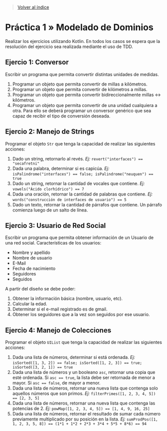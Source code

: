 > [Volver al índice](README.md#guias-practicas)

# Práctica 1 » Modelado de Dominios

Realizar los ejercicios utilizando Kotlin.
En todos los casos se espera que la resolución del ejercicio sea
realizada mediante el uso de TDD.


## Ejercio 1: Conversor

Escribir un programa que permita convertir distintas unidades de medidas.

1. Programar un objeto que permita convertir de millas a kilómetros.
2. Programar un objeto que permita convertir de kilómetros a millas.
3. Programar un objeto que permita convertir bidireccionalmente millas <-> kilómetros.
4. Programar un objeto que permita convertir de una unidad cualquiera a otra. Para ello
se deberá programar un conversor genérico que sea capaz de recibir el tipo de conversión deseada.

## Ejercio 2: Manejo de Strings

Programar el objeto `Str` que tenga la capacidad de realizar las siguientes acciones:

1. Dado un string, retornarlo al revés.
  _Ej:_ `revert("interfaces") == "secafretni"`
2. Dada una palabra, determinar si es capicúa. _Ej:_ `isPalindrome("interfaces") == false; isPalindrome("neuquen") == true`
3. Dado un string, retornar la cantidad de vocales que contiene. _Ej:_ `vowels("Ácido clorhídrico") == 7`
4. Dada una oración, retornar la cantidad de palabras que contiene. _Ej:_ `words("construcción de interfaces de usuario") == 5`
5. Dado un texto, retornar la cantidad de párrafos que contiene. Un párrafo comienza luego de un salto de línea.

## Ejercio 3: Usuario de Red Social

Escribir un programa que permita obtener información de un Usuario de una red social.
Características de los usuarios:

- Nombre y apellido
- Nombre de usuario
- E-Mail
- Fecha de nacimiento
- Seguidores
- Seguidos

A partir del diseño se debe poder:

1. Obtener la información básica (nombre, usuario, etc).
2. Calcular la edad.
3. Determinar si el e-mail registrado es de gmail.
4. Obtener los seguidores que a la vez son seguidos por ese usuario.

## Ejercio 4: Manejo de Colecciones

Programar el objeto `UIList` que tenga la capacidad de realizar las siguientes acciones:

1. Dada una lista de números, determinar si está ordenada.
   _Ej:_ `isSorted([1, 3, 2]) == false; isSorted([1, 2, 3]) == true; isSorted([3, 2, 1]) == true`
2. Dada una lista de números y un booleano `asc`, retornar una copia que esté ordenada.
   Si `asc == true`, la lista debe ser retornada de menor a mayor. Si `asc == false`, de mayor a menor.
3. Dada una lista de números, retornar una nueva lista que contenga solo aquellos números que son primos. _Ej:_ `filterPrimes([1, 2, 3, 4, 5]) == [2, 3, 5]`
4. Dada una lista de números, retornar una nueva lista que contenga las potencias de 2.
   _Ej:_ `powMap([1, 2, 3, 4, 5]) == [1, 4, 9, 16, 25]`
5. Dada una lista de números, retornar el resultado de sumar cada número previamente multiplicado por su posición en la lista. _Ej:_ `sumProdPos([1, 1, 2, 3, 5, 8]) == (1*1 + 1*2 + 2*3 + 3*4 + 5*5 + 8*6) == 94`
